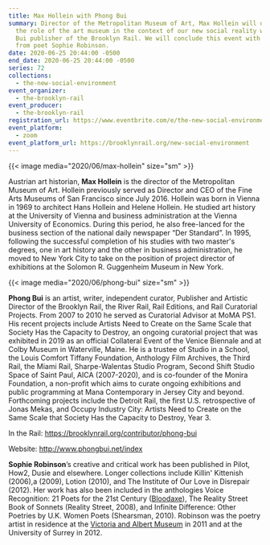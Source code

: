 ```yaml
---
title: Max Hollein with Phong Bui
summary: Director of the Metropolitan Museum of Art, Max Hollein will discuss
  the role of the art museum in the context of our new social reality with Phong
  Bui publisher of the Brooklyn Rail. We will conclude this event with a reading
  from poet Sophie Robinson.
date: 2020-06-25 20:44:00 -0500
end_date: 2020-06-25 20:44:00 -0500
series: 72
collections:
  - the-new-social-environment
event_organizer:
  - the-brooklyn-rail
event_producer:
  - the-brooklyn-rail
registration_url: https://www.eventbrite.com/e/the-new-social-environment-73-max-hollein-tickets-110222221632
event_platform:
  - zoom
event_platform_url: https://brooklynrail.org/new-social-environment
---
```

{{< image media="2020/06/max-hollein" size="sm" >}}

Austrian art historian, **Max Hollein** is the director of the Metropolitan Museum of Art. Hollein previously served as Director and CEO of the Fine Arts Museums of San Francisco since July 2016. Hollein was born in Vienna in 1969 to architect Hans Hollein and Helene Hollein. He studied art history at the University of Vienna and business administration at the Vienna University of Economics. During this period, he also free-lanced for the business section of the national daily newspaper “Der Standard”. In 1995, following the successful completion of his studies with two master's degrees, one in art history and the other in business administration, he moved to New York City to take on the position of project director of exhibitions at the Solomon R. Guggenheim Museum in New York.

{{< image media="2020/06/phong-bui" size="sm" >}}

**Phong Bui** is an artist, writer, independent curator, Publisher and Artistic Director of the Brooklyn Rail, the River Rail, Rail Editions, and Rail Curatorial Projects. From 2007 to 2010 he served as Curatorial Advisor at MoMA PS1. His recent projects include Artists Need to Create on the Same Scale that Society Has the Capacity to Destroy, an ongoing curatorial project that was exhibited in 2019 as an official Collateral Event of the Venice Biennale and at Colby Museum in Waterville, Maine. He is a trustee of Studio in a School, the Louis Comfort Tiffany Foundation, Anthology Film Archives, the Third Rail, the Miami Rail, Sharpe-Walentas Studio Program, Second Shift Studio Space of Saint Paul, AICA (2007-2020), and is co-founder of the Monira Foundation, a non-profit which aims to curate ongoing exhibitions and public programming at Mana Contemporary in Jersey City and beyond. Forthcoming projects include the Detroit Rail, the first U.S. retrospective of Jonas Mekas, and Occupy Industry City: Artists Need to Create on the Same Scale that Society Has the Capacity to Destroy, Year 3.

In the Rail: <https://brooklynrail.org/contributor/phong-bui>

Website: <http://www.phongbui.net/index>

**Sophie Robinson**’s creative and critical work has been published in Pilot, How2, Dusie and elsewhere. Longer collections include Killin' Kittenish (2006),a (2009), Lotion (2010), and The Institute of Our Love in Disrepair (2012). Her work has also been included in the anthologies Voice Recognition: 21 Poets for the 21st Century ([Bloodaxe](https://en.wikipedia.org/wiki/Bloodaxe_Books)), The Reality Street Book of Sonnets (Reality Street, 2008), and Infinite Difference: Other Poetries by U.K. Women Poets (Shearsman, 2010). Robinson was the poetry artist in residence at the [Victoria and Albert Museum](https://en.wikipedia.org/wiki/Victoria_and_Albert_Museum) in 2011 and at the University of Surrey in 2012.